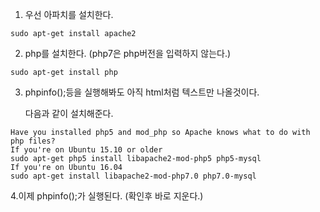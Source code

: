 1. 우선 아파치를 설치한다. 

`sudo apt-get install apache2`

2. php를 설치한다. (php7은 php버전을 입력하지 않는다.)

`sudo apt-get install php`

3. phpinfo();등을 실행해봐도 아직 html처럼 텍스트만 나올것이다. 

   다음과 같이 설치해준다. 

```
Have you installed php5 and mod_php so Apache knows what to do with php files?
If you're on Ubuntu 15.10 or older
sudo apt-get php5 install libapache2-mod-php5 php5-mysql
If you're on Ubuntu 16.04
sudo apt-get install libapache2-mod-php7.0 php7.0-mysql
```

4.이제 phpinfo();가 실행된다. (확인후 바로 지운다.)

